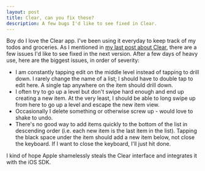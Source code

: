 ```yaml
---
layout: post
title: Clear, can you fix these?
description: A few bugs I'd like to see fixed in Clear.
---
```

Boy do I love the Clear app. I've been using it everyday to keep track of my todos and groceries. As I mentioned in <a href='/clear-checklist-app-just-raised-the-bar-for-mobile-design/'>my last post about Clear</a>, there are a few issues I'd like to see fixed in the next version. After a few days of heavy use, here are the biggest issues, in order of severity:

* I am constantly tapping edit on the middle level instead of tapping to drill down. I rarely change the name of a list; I should have to double tap to edit here. A single tap anywhere on the item should drill down.
* I often try to go up a level but don't swipe hard enough and end up creating a new item. At the very least, I should be able to long swipe up from here to go up a level and escape the new item view.
* Occasionally I delete something or otherwise screw up - would love to shake to undo.
* There's no good way to add items quickly to the bottom of the list in descending order (i.e. each new item is the last item in the list). Tapping the black space under the item should add a new item below, not close the keyboard. If I want to close the keyboard, I'll just hit done.

I kind of hope Apple shamelessly steals the Clear interface and integrates it with the iOS SDK.
